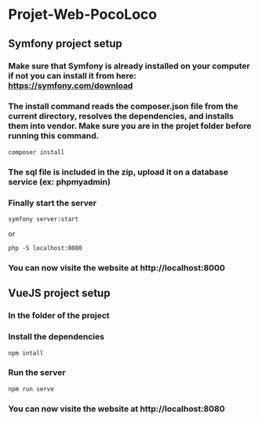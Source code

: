 # Projet-Web-PocoLoco
## Symfony project setup
### Make sure that Symfony is already installed on your computer if not you can install it from here: https://symfony.com/download
### The install command reads the composer.json file from the current directory, resolves the dependencies, and installs them into vendor. Make sure you are in the projet folder before running this command.
```
composer install
```
### The sql file is included in the zip, upload it on a database service (ex: phpmyadmin)
### Finally start the server
```
symfony server:start
``` 
or 
```
php -S localhost:8080
```
### You can now visite the website at http://localhost:8000

## VueJS project setup
### In the folder of the project 
### Install the dependencies
```
npm intall
```
### Run the server
```
npm run serve
```
### You can now visite the website at http://localhost:8080

